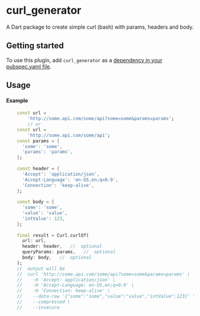 # curl_generator

A Dart package to create simple curl (bash) with params, headers and body.

## Getting started

To use this plugin, add `curl_generator` as a [dependency in your pubspec.yaml file](https://flutter.dev/platform-plugins/).

## Usage

#### Example 

```dart
    const url =
        'http://some.api.com/some/api?some=some&params=params';
        // or
    const url =
        'http://some.api.com/some/api';
    const params = {
      'some': 'some',
      'params': 'params',
    };
    
    const header = {
      'Accept': 'application/json',
      'Accept-Language': 'en-US,en;q=0.9',
      'Connection': 'keep-alive',
    };
    
    const body = {
      'some': 'some',
      'value': 'value',
      'intValue': 123,
    };
    
    final result = Curl.curlOf(
      url: url,
      header: header,   //  optional
      queryParams: params,   //  optional
      body: body,   //  optional
    );
    //  output will be
    //  curl 'http://some.api.com/some/api?some=some&params=params' \
    //    -H 'Accept: application/json' \
    //    -H 'Accept-Language: en-US,en;q=0.9' \
    //    -H 'Connection: keep-alive' \
    //    --data-raw '{"some":"some","value":"value","intValue":123}' \
    //    --compressed \
    //    --insecure
```

